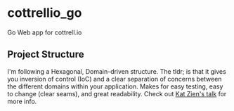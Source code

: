 # cottrellio_go
Go Web app for cottrell.io

## Project Structure
I'm following a Hexagonal, Domain-driven structure. The tldr; is that it gives you inversion of control (IoC) and a clear separation of concerns between the different domains within your application. Makes for easy testing, easy to change (clear seams), and great readability. Check out [Kat Zien's talk](https://www.youtube.com/watch?v=oL6JBUk6tj0&t=1614s) for more info. 

